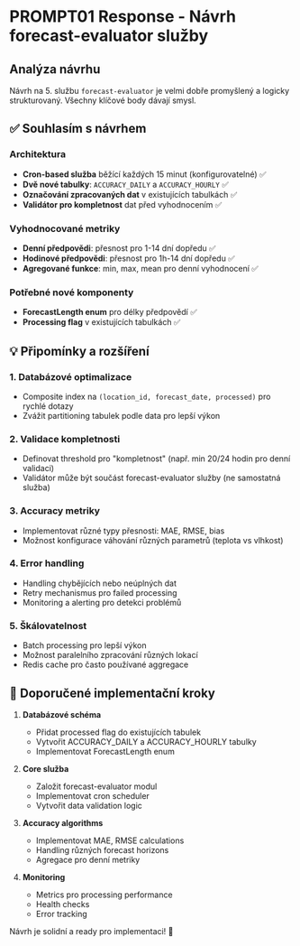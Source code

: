 # PROMPT01 Response - Návrh forecast-evaluator služby

## Analýza návrhu
Návrh na 5. službu `forecast-evaluator` je velmi dobře promyšlený a logicky strukturovaný. Všechny klíčové body dávají smysl.

## ✅ Souhlasím s návrhem

### Architektura
- **Cron-based služba** běžící každých 15 minut (konfigurovatelné) ✅
- **Dvě nové tabulky**: `ACCURACY_DAILY` a `ACCURACY_HOURLY` ✅
- **Označování zpracovaných dat** v existujících tabulkách ✅
- **Validátor pro kompletnost** dat před vyhodnocením ✅

### Vyhodnocované metriky
- **Denní předpovědi**: přesnost pro 1-14 dní dopředu ✅
- **Hodinové předpovědi**: přesnost pro 1h-14 dní dopředu ✅
- **Agregované funkce**: min, max, mean pro denní vyhodnocení ✅

### Potřebné nové komponenty
- **ForecastLength enum** pro délky předpovědí ✅
- **Processing flag** v existujících tabulkách ✅

## 💡 Připomínky a rozšíření

### 1. Databázové optimalizace
- Composite index na `(location_id, forecast_date, processed)` pro rychlé dotazy
- Zvážit partitioning tabulek podle data pro lepší výkon

### 2. Validace kompletnosti
- Definovat threshold pro "kompletnost" (např. min 20/24 hodin pro denní validaci)
- Validátor může být součást forecast-evaluator služby (ne samostatná služba)

### 3. Accuracy metriky
- Implementovat různé typy přesnosti: MAE, RMSE, bias
- Možnost konfigurace váhování různých parametrů (teplota vs vlhkost)

### 4. Error handling
- Handling chybějících nebo neúplných dat
- Retry mechanismus pro failed processing
- Monitoring a alerting pro detekci problémů

### 5. Škálovatelnost
- Batch processing pro lepší výkon
- Možnost paralelního zpracování různých lokací
- Redis cache pro často používané aggregace

## 🎯 Doporučené implementační kroky

1. **Databázové schéma**
   - Přidat processed flag do existujících tabulek
   - Vytvořit ACCURACY_DAILY a ACCURACY_HOURLY tabulky
   - Implementovat ForecastLength enum

2. **Core služba**
   - Založit forecast-evaluator modul
   - Implementovat cron scheduler
   - Vytvořit data validation logic

3. **Accuracy algorithms**
   - Implementovat MAE, RMSE calculations
   - Handling různých forecast horizons
   - Agregace pro denní metriky

4. **Monitoring**
   - Metrics pro processing performance
   - Health checks
   - Error tracking

Návrh je solidní a ready pro implementaci! 🚀